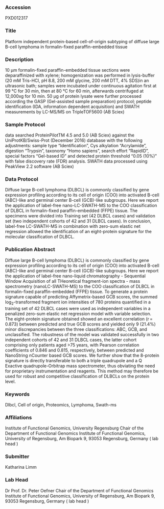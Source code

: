 ### Accession
PXD012317

### Title
Platform independent protein-based cell-of-origin subtyping of diffuse large B-cell lymphoma in formalin-fixed paraffin-embedded tissue

### Description
10 µm  formalin-fixed paraffin-embedded tissue sections were deparaffinized with xylene; homogenization was performed in lysis-buffer (20 mM Tris-HCl, pH 8.8, 200 mM glycine, 200 mM DTT, 4% SDS)in an ultrasonic bath; samples were incubated under continuous agitation first at 99 °C for 30 min, then at 80 °C for 60 min, afterwards centrifuged at 12,000xg for 10 min.     50 µg of protein lysate were further processed according the GASP (Gel-assisted sample preparation) protocol; peptide identification (IDA, information dependent acquisition) and SWATH measurements by LC-MS/MS on TripleTOF5600 (AB Sciex)

### Sample Protocol
data searched ProteinPilotTM 4.5 and 5.0 (AB Sciex) against the UniProtKB/Swiss-Prot (December 2016) database with the following adjustments: sample type “Identification”, Cys alkylation “Acrylamide”, digestion “Trypsin”, taxonomy “Homo sapiens”, search effort “RapidID”, special factors “Gel-based ID” and detected protein threshold “0.05 (10%)” with false discovery rate (FDR) analysis. SWATH data processed using PeakView 2.2 software (AB Sciex)

### Data Protocol
Diffuse large B-cell lymphoma (DLBCL) is commonly classified by gene expression profiling according to its cell of origin (COO) into activated B-cell (ABC)-like and germinal center B-cell (GCB)-like subgroups. Here we report the application of label-free nano-LC-SWATH-MS to the COO classification of DLBCL in formalin-fixed paraffin-embedded (FFPE) tissue. The specimens were divided into Training set (42 DLBCL cases) and validation set (two independent cohorts of 42 and 31 DLBCL cases). In conclusion, label-free LC-SWATH-MS in combination with zero-sum elastic net regression allowed the identification of an eight-protein signature for the molecular classification of DLBCL.

### Publication Abstract
Diffuse large B-cell lymphoma (DLBCL) is commonly classified by gene expression profiling according to its cell of origin (COO) into activated B-cell (ABC)-like and germinal center B-cell (GCB)-like subgroups. Here we report the application of label-free nano-liquid chromatography - Sequential Window Acquisition of all THeoretical fragment-ion spectra - mass spectrometry (nanoLC-SWATH-MS) to the COO classification of DLBCL in formalin-fixed paraffin-embedded (FFPE) tissue. To generate a protein signature capable of predicting Affymetrix-based GCB scores, the summed log<sub>2</sub>-transformed fragment ion intensities of 780 proteins quantified in a training set of 42 DLBCL cases were used as independent variables in a penalized zero-sum elastic net regression model with variable selection. The eight-protein signature obtained showed an excellent correlation (r&#x2009;=&#x2009;0.873) between predicted and true GCB scores and yielded only 9 (21.4%) minor discrepancies between the three classifications: ABC, GCB, and unclassified. The robustness of the model was validated successfully in two independent cohorts of 42 and 31 DLBCL cases, the latter cohort comprising only patients aged &gt;75 years, with Pearson correlation coefficients of 0.846 and 0.815, respectively, between predicted and NanoString nCounter based GCB scores. We further show that the 8-protein signature is directly transferable to both a triple quadrupole and a Q Exactive quadrupole-Orbitrap mass spectrometer, thus obviating the need for proprietary instrumentation and reagents. This method may therefore be used for robust and competitive classification of DLBCLs on the protein level.

### Keywords
Dlbcl, Cell of origin, Proteomics, Lymphoma, Swath-ms

### Affiliations
Institute of Functional Genomics, University Regensburg
Chair of the Department of Functional Genomics Institute of Functional Genomics, University of Regensburg, Am Biopark 9, 93053 Regensburg, Germany ( lab head )

### Submitter
Katharina Limm

### Lab Head
Dr Prof. Dr. Peter Oefner
Chair of the Department of Functional Genomics Institute of Functional Genomics, University of Regensburg, Am Biopark 9, 93053 Regensburg, Germany ( lab head )


